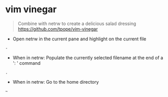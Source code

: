 # vim vinegar

> Combine with netrw to create a delicious salad dressing
> https://github.com/tpope/vim-vinegar

- Open netrw in the current pane and highlight on the current file

`-`

- When in netrw: Populate the currently selected filename at the end of a ': <filename>' command

`.`

- When in netrw: Go to the home directory

`~`
